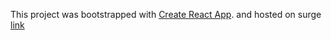 This project was bootstrapped with [Create React App](https://github.com/facebook/create-react-app). and hosted on surge [link](https://todo-ts.surge.sh)
